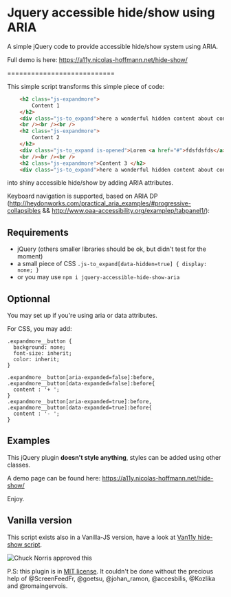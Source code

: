 Jquery accessible hide/show using ARIA
=================================

A simple jQuery code to provide accessible hide/show system using ARIA.

Full demo is here: https://a11y.nicolas-hoffmann.net/hide-show/

===========================

This simple script transforms this simple piece of code:

```html
    <h2 class="js-expandmore">
    	Content 1
    </h2> 
    <div class="js-to_expand">here a wonderful hidden content about content 1</div>
    <br /><br /><br />
    <h2 class="js-expandmore">
    	Content 2
    </h2> 
    <div class="js-to_expand is-opened">Lorem <a href="#">fdsfdsfds</a> ipsum about content 2 (opened by default)</div>
    <br /><br /><br />
    <h2 class="js-expandmore">Content 3 </h2>
    <div class="js-to_expand">here a wonderful hidden content about content 3</div>
```

into shiny accessible hide/show by adding ARIA attributes. 

Keyboard navigation is supported, based on ARIA DP (http://heydonworks.com/practical_aria_examples/#progressive-collapsibles && http://www.oaa-accessibility.org/examplep/tabpanel1/):

## Requirements

- jQuery (others smaller libraries should be ok, but didn't test for the moment)
- a small piece of CSS `` .js-to_expand[data-hidden=true] { display: none; } ``
- or you may use ```npm i jquery-accessible-hide-show-aria```

## Optionnal

You may set up if you're using aria or data attributes.

For CSS, you may add:

```
.expandmore__button {
  background: none;
  font-size: inherit;
  color: inherit;
}

.expandmore__button[aria-expanded=false]:before,
.expandmore__button[data-expanded=false]:before{
  content : '+ ';
}
.expandmore__button[aria-expanded=true]:before,
.expandmore__button[data-expanded=true]:before{
  content : '- ';
}
```

## Examples
 
This jQuery plugin __doesn't style anything__, styles can be added using other classes.

A demo page can be found here: https://a11y.nicolas-hoffmann.net/hide-show/

Enjoy.

## Vanilla version

This script exists also in a Vanilla-JS version, have a look at [Van11y hide-show script](https://van11y.net/accessible-hide-show/).

<img src="https://www.nicolas-hoffmann.net/bordel/chuck-norris1.jpg" alt="Chuck Norris approved this" />

P.S: this plugin is in [MIT license](https://github.com/nico3333fr/jquery-accessible-tabs-aria/blob/master/LICENSE). It couldn't be done without the precious help of @ScreenFeedFr, @goetsu, @johan_ramon, @accesbilis, @Kozlika and @romaingervois.
